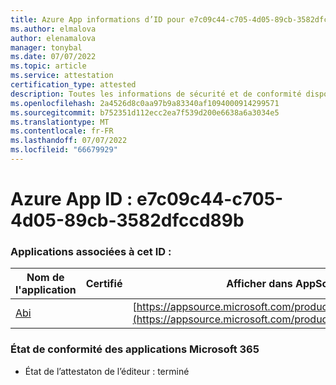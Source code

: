 ```yaml
---
title: Azure App informations d’ID pour e7c09c44-c705-4d05-89cb-3582dfccd89b
ms.author: elmalova
author: elenamalova
manager: tonybal
ms.date: 07/07/2022
ms.topic: article
ms.service: attestation
certification_type: attested
description: Toutes les informations de sécurité et de conformité disponibles pour e7c09c44-c705-4d05-89cb-3582dfccd89b.
ms.openlocfilehash: 2a4526d8c0aa97b9a83340af1094000914299571
ms.sourcegitcommit: b752351d112ecc2ea7f539d200e6638a6a3034e5
ms.translationtype: MT
ms.contentlocale: fr-FR
ms.lasthandoff: 07/07/2022
ms.locfileid: "66679929"
---
```

# <a name="azure-app-id-e7c09c44-c705-4d05-89cb-3582dfccd89b"></a>Azure App ID : e7c09c44-c705-4d05-89cb-3582dfccd89b


### <a name="apps-associated-with-this-id"></a>Applications associées à cet ID :
| **Nom de l'application** | **Certifié** | **Afficher dans AppSource** |
|--------------|---------------|-----------------------|
| [Abi](../forward/WA200003862.md) |  | [https://appsource.microsoft.com/product/office/WA200003862](https://appsource.microsoft.com/product/office/WA200003862) |

### <a name="microsoft-365-app-compliance-status"></a>État de conformité des applications Microsoft 365
- État de l’attestaton de l’éditeur : terminé
